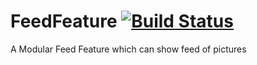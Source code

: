 # FeedFeature [![Build Status](https://travis-ci.com/inforsrinivasan/FeedFeature.svg?branch=main)](https://travis-ci.com/inforsrinivasan/FeedFeature)
A Modular Feed Feature which can show feed of pictures
